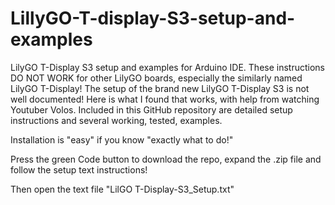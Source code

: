 # LillyGO-T-display-S3-setup-and-examples
LilyGO T-Display S3 setup and examples for Arduino IDE.
These instructions DO NOT WORK for other LilyGO boards, especially the 
similarly named LilyGO T-Display!
The setup of the brand new LilyGO T-Display S3 is not well documented!
Here is what I found that works, with help from watching Youtuber Volos.
Included in this GitHub repository are detailed setup instructions and several
working, tested, examples.
 
Installation is "easy" if you know "exactly what to do!"

Press the green Code button to download the repo, expand the .zip file
and follow the setup text instructions!

Then open the text file "LilGO T-Display-S3_Setup.txt"

